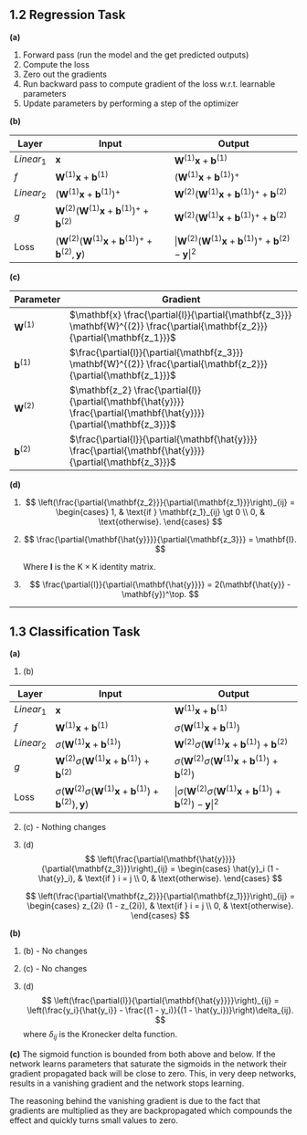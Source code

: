 ## 1.2 Regression Task

**(a)**

1. Forward pass (run the model and the get predicted outputs)
2. Compute the loss
3. Zero out the gradients
4. Run backward pass to compute gradient of the loss w.r.t. learnable parameters
5. Update parameters by performing a step of the optimizer

**(b)**

| Layer         | Input                                                        | Output                                                       |
| ------------- | ------------------------------------------------------------ | ------------------------------------------------------------ |
| $Linear_1$    | $\mathbf{x}$                                                 | $\mathbf{W}^{(1)}\mathbf{x} + \mathbf{b}^{(1)}$              |
| $f$           | $\mathbf{W}^{(1)}\mathbf{x} + \mathbf{b}^{(1)}$              | $(\mathbf{W}^{(1)}\mathbf{x} + \mathbf{b}^{(1)})^{+}$        |
| $Linear_2$    | $(\mathbf{W}^{(1)}\mathbf{x} + \mathbf{b}^{(1)})^{+}$        | $\mathbf{W}^{(2)}(\mathbf{W}^{(1)}\mathbf{x} + \mathbf{b}^{(1)})^{+} + \mathbf{b}^{(2)}$ |
| $g$           | $\mathbf{W}^{(2)}(\mathbf{W}^{(1)}\mathbf{x} + \mathbf{b}^{(1)})^{+} + \mathbf{b}^{(2)}$ | $\mathbf{W}^{(2)}(\mathbf{W}^{(1)}\mathbf{x} + \mathbf{b}^{(1)})^{+} + \mathbf{b}^{(2)}$ |
| $\text{Loss}$ | $(\mathbf{W}^{(2)}(\mathbf{W}^{(1)}\mathbf{x} + \mathbf{b}^{(1)})^{+} + \mathbf{b}^{(2)}, \mathbf{y})$ | $\|\mathbf{W}^{(2)}(\mathbf{W}^{(1)}\mathbf{x} + \mathbf{b}^{(1)})^{+} + \mathbf{b}^{(2)} - \mathbf{y} \|^2$ |

**(c)**

| Parameter          | Gradient                                                     |
| ------------------ | ------------------------------------------------------------ |
| $\mathbf{W}^{(1)}$ | $\mathbf{x} \frac{\partial{l}}{\partial{\mathbf{z_3}}} \mathbf{W}^{(2)} \frac{\partial{\mathbf{z_2}}}{\partial{\mathbf{z_1}}}$ |
| $\mathbf{b}^{(1)}$ | $\frac{\partial{l}}{\partial{\mathbf{z_3}}} \mathbf{W}^{(2)} \frac{\partial{\mathbf{z_2}}}{\partial{\mathbf{z_1}}}$ |
| $\mathbf{W}^{(2)}$ | $\mathbf{z_2} \frac{\partial{l}}{\partial{\mathbf{\hat{y}}}} \frac{\partial{\mathbf{\hat{y}}}}{\partial{\mathbf{z_3}}}$ |
| $\mathbf{b}^{(2)}$ | $\frac{\partial{l}}{\partial{\mathbf{\hat{y}}}} \frac{\partial{\mathbf{\hat{y}}}}{\partial{\mathbf{z_3}}}$ |

**(d)**

1. $$
   \left(\frac{\partial{\mathbf{z_2}}}{\partial{\mathbf{z_1}}}\right)_{ij} = 
   \begin{cases} 
   1, & \text{if } \mathbf{z_1}_{ij} \gt 0 \\
   0, & \text{otherwise}.
   \end{cases}
   $$

2. $$
   \frac{\partial{\mathbf{\hat{y}}}}{\partial{\mathbf{z_3}}} = \mathbf{I}.
   $$

   Where $\mathbf{I}$ is the $\text{K} \times \text{K}$ identity matrix.

3. $$
   \frac{\partial{l}}{\partial{\mathbf{\hat{y}}}} = 2(\mathbf{\hat{y}} - \mathbf{y})^\top.
   $$

---

## 1.3 Classification Task

**(a)**

1. (b)

| Layer         | Input                                                        | Output                                                       |
| ------------- | ------------------------------------------------------------ | ------------------------------------------------------------ |
| $Linear_1$    | $\mathbf{x}$                                                 | $\mathbf{W}^{(1)}\mathbf{x} + \mathbf{b}^{(1)}$              |
| $f$           | $\mathbf{W}^{(1)}\mathbf{x} + \mathbf{b}^{(1)}$              | $\sigma(\mathbf{W}^{(1)}\mathbf{x} + \mathbf{b}^{(1)})$      |
| $Linear_2$    | $\sigma(\mathbf{W}^{(1)}\mathbf{x} + \mathbf{b}^{(1)})$      | $\mathbf{W}^{(2)}\sigma(\mathbf{W}^{(1)}\mathbf{x} + \mathbf{b}^{(1)}) + \mathbf{b}^{(2)}$ |
| $g$           | $\mathbf{W}^{(2)}\sigma(\mathbf{W}^{(1)}\mathbf{x} + \mathbf{b}^{(1)}) + \mathbf{b}^{(2)}$ | $\sigma(\mathbf{W}^{(2)}\sigma(\mathbf{W}^{(1)}\mathbf{x} + \mathbf{b}^{(1)}) + \mathbf{b}^{(2)})$ |
| $\text{Loss}$ | $\sigma(\mathbf{W}^{(2)}\sigma(\mathbf{W}^{(1)}\mathbf{x} + \mathbf{b}^{(1)}) + \mathbf{b}^{(2)}), \mathbf{y})$ | $\|\sigma(\mathbf{W}^{(2)}\sigma(\mathbf{W}^{(1)}\mathbf{x} + \mathbf{b}^{(1)}) + \mathbf{b}^{(2)}) - \mathbf{y} \|^2$ |

2. (c) - Nothing changes

3. (d)
   $$
   \left(\frac{\partial{\mathbf{\hat{y}}}}{\partial{\mathbf{z_3}}}\right)_{ij} =
   \begin{cases}
   \hat{y}_i (1 - \hat{y}_i), & \text{if } i = j \\
   0, & \text{otherwise}.
   \end{cases}
   $$

   $$
   \left(\frac{\partial{\mathbf{z_2}}}{\partial{\mathbf{z_1}}}\right)_{ij} =
   \begin{cases}
   z_{2i} (1 - z_{2i}), & \text{if } i = j \\
   0, & \text{otherwise}.
   \end{cases}
   $$

**(b)**

1. (b) - No changes

2. (c) - No changes

3. (d)
   $$
   \left(\frac{\partial{l}}{\partial{\mathbf{\hat{y}}}}\right)_{ij} = 
   \left(\frac{y_i}{\hat{y_i}} - \frac{(1 - y_i)}{(1 - \hat{y_i})}\right)\delta_{ij}.
   $$
   where $\delta_{ij}$ is the Kronecker delta function.

**(c)** The sigmoid function is bounded from both above and below. If the network learns parameters that saturate the sigmoids in the network their gradient propagated back will be close to zero. This, in very deep networks, results in a vanishing gradient and the network stops learning.

The reasoning behind the vanishing gradient is due to the fact that gradients are multiplied as they are backpropagated which compounds the effect and quickly turns small values to zero.











